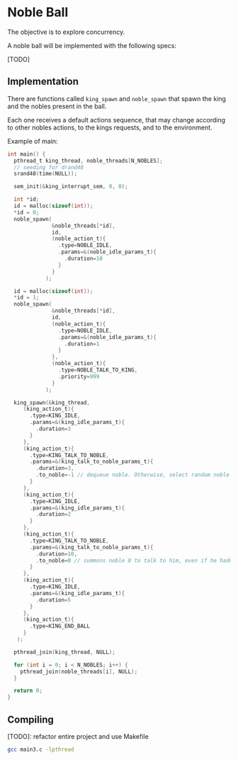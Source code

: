 # Noble Ball

The objective is to explore concurrency.

A noble ball will be implemented with the following specs:

[TODO]


## Implementation

There are functions called `king_spawn` and `noble_spawn` that spawn the king and the nobles present in the ball.

Each one receives a default actions sequence, that may change according to other nobles actions, to the kings requests, and to the environment.

Example of main:
```c
int main() {
  pthread_t king_thread, noble_threads[N_NOBLES];
  // seeding for drand48
  srand48(time(NULL));

  sem_init(&king_interrupt_sem, 0, 0);

  int *id;
  id = malloc(sizeof(int));
  *id = 0;
  noble_spawn(
              &noble_threads[*id],
              id,
              (noble_action_t){
                .type=NOBLE_IDLE,
                .params=&(noble_idle_params_t){
                  .duration=10
                }
              }
            );

  id = malloc(sizeof(int));
  *id = 1;
  noble_spawn(
              &noble_threads[*id],
              id,
              (noble_action_t){
                .type=NOBLE_IDLE,
                .params=&(noble_idle_params_t){
                  .duration=1
                }
              },
              (noble_action_t){
                .type=NOBLE_TALK_TO_KING,
                .priority=999
              }
            );

  king_spawn(&king_thread,
     (king_action_t){
       .type=KING_IDLE,
       .params=&(king_idle_params_t){
         .duration=3
       }
     },
     (king_action_t){
       .type=KING_TALK_TO_NOBLE,
       .params=&(king_talk_to_noble_params_t){
         .duration=3,
         .to_noble=-1 // dequeue noble. Otherwise, select random noble to summon
       }
     },
     (king_action_t){
       .type=KING_IDLE,
       .params=&(king_idle_params_t){
         .duration=2
       }
     },
     (king_action_t){
       .type=KING_TALK_TO_NOBLE,
       .params=&(king_talk_to_noble_params_t){
         .duration=10,
         .to_noble=0 // summons noble 0 to talk to him, even if he hadn't entered the queue
       }
     },
     (king_action_t){
       .type=KING_IDLE,
       .params=&(king_idle_params_t){
         .duration=5
       }
     },
     (king_action_t){
       .type=KING_END_BALL
     }
   );

  pthread_join(king_thread, NULL);

  for (int i = 0; i < N_NOBLES; i++) {
    pthread_join(noble_threads[i], NULL);
  }

  return 0;
}
```

## Compiling

[TODO]: refactor entire project and use Makefile

```bash
gcc main3.c -lpthread
```

